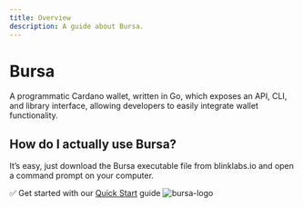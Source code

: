 ```yaml
---
title: Overview
description: A guide about Bursa.
---
```


# Bursa

A programmatic Cardano wallet, written in Go, which exposes an API, CLI, and library interface, allowing developers to easily integrate wallet functionality.

## How do I actually use Bursa?
It’s easy, just download the Bursa executable file from blinklabs.io and open a command prompt on your computer. 

✅ Get started with our [Quick Start](../002-quick-start-overview) guide
![bursa-logo](/bursa-logo-with-text-horizontal.png)

